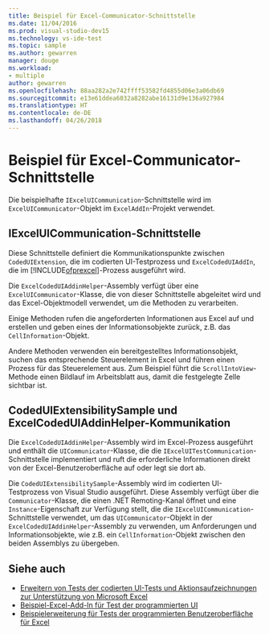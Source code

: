 ```yaml
---
title: Beispiel für Excel-Communicator-Schnittstelle
ms.date: 11/04/2016
ms.prod: visual-studio-dev15
ms.technology: vs-ide-test
ms.topic: sample
ms.author: gewarren
manager: douge
ms.workload:
- multiple
author: gewarren
ms.openlocfilehash: 88aa282a2e742ffff53582fd4855d06e3a06db69
ms.sourcegitcommit: e13e61ddea6032a8282abe16131d9e136a927984
ms.translationtype: HT
ms.contentlocale: de-DE
ms.lasthandoff: 04/26/2018
---
```

# <a name="sample-excel-communicator-interface"></a>Beispiel für Excel-Communicator-Schnittstelle
Die beispielhafte `IExcelUICommunication`-Schnittstelle wird im `ExcelUICommunicator`-Objekt im `ExcelAddIn`-Projekt verwendet.

## <a name="iexceluicommunication-interface"></a>IExcelUICommunication-Schnittstelle
 Diese Schnittstelle definiert die Kommunikationspunkte zwischen `CodedUIExtension`, die im codierten UI-Testprozess und `ExcelCodedUIAddIn`, die im [!INCLUDE[ofprexcel](../test/includes/ofprexcel_md.md)]-Prozess ausgeführt wird.

 Die `ExcelCodedUIAddinHelper`-Assembly verfügt über eine `ExcelUICommunicator`-Klasse, die von dieser Schnittstelle abgeleitet wird und das Excel-Objektmodell verwendet, um die Methoden zu verarbeiten.

 Einige Methoden rufen die angeforderten Informationen aus Excel auf und erstellen und geben eines der Informationsobjekte zurück, z.B. das `CellInformation`-Objekt.

 Andere Methoden verwenden ein bereitgestelltes Informationsobjekt, suchen das entsprechende Steuerelement in Excel und führen einen Prozess für das Steuerelement aus. Zum Beispiel führt die `ScrollIntoView`-Methode einen Bildlauf im Arbeitsblatt aus, damit die festgelegte Zelle sichtbar ist.

## <a name="codeduiextensibilitysample-and-excelcodeduiaddinhelper-communication"></a>CodedUIExtensibilitySample und ExcelCodedUIAddinHelper-Kommunikation
 Die `ExcelCodedUIAddinHelper`-Assembly wird im Excel-Prozess ausgeführt und enthält die `UICommunicator`-Klasse, die die `IExcelUITestCommunication`-Schnittstelle implementiert und ruft die erforderliche Informationen direkt von der Excel-Benutzeroberfläche auf oder legt sie dort ab.

 Die `CodedUIExtensibilitySample`-Assembly wird im codierten UI-Testprozess von Visual Studio ausgeführt. Diese Assembly verfügt über die `Communicator`-Klasse, die einen .NET Remoting-Kanal öffnet und eine `Instance`-Eigenschaft zur Verfügung stellt, die die `IExcelUICommunication`-Schnittstelle verwendet, um das `UICommunicator`-Objekt in der `ExcelCodedUIAddinHelper`-Assembly zu verwenden, um Anforderungen und Informationsobjekte, wie z.B. ein `CellInformation`-Objekt zwischen den beiden Assemblys zu übergeben.

## <a name="see-also"></a>Siehe auch

- [Erweitern von Tests der codierten UI-Tests und Aktionsaufzeichnungen zur Unterstützung von Microsoft Excel](../test/extending-coded-ui-tests-and-action-recordings-to-support-microsoft-excel.md)
- [Beispiel-Excel-Add-In für Test der programmierten UI](../test/sample-excel-add-in-for-coded-ui-testing.md)
- [Beispielerweiterung für Tests der programmierten Benutzeroberfläche für Excel](../test/sample-coded-ui-test-extension-for-excel.md)
